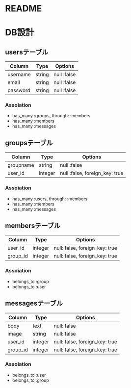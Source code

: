 # README

# DB設計

## usersテーブル
| Column | Type | Options |
| ------ | ---- | ------- |
| username | string | null :false |
| email | string | null :false |
| password | string | null :false |


### Assoiation
- has_many :groups, through: :members
- has_many :members
- has_many :messages


## groupsテーブル
| Column | Type | Options |
| ------ | ---- | ------- |
| groupname | string | null :false |
| user_id | integer | null :false, foreign_key: true |

### Assoiation
- has_many :users, through: :members
- has_many :members
- has_many :messages


## membersテーブル
| Column | Type | Options |
| ------ | ---- | ------- |
| user_id | integer | null: false, foreign_key: true |
| group_id | integer | null: false, foreign_key: true |

### Assoiation
- belongs_to :group
- belongs_to :user

## messagesテーブル
| Column | Type | Options |
| ------ | ---- | ------- |
| body | text | null: false |
| image | string | null: false |
| user_id | integer | null: false, foreign_key: true |
| group_id | integer | null: false, foreign_key: true |

### Assoiation
- belongs_to :user
- belongs_to :group
